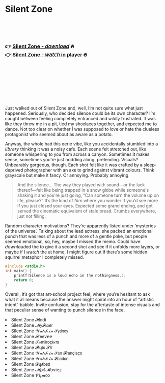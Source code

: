 <h1>Silent Zone</h1>

<br><br><br>

<h3>👉 <a href="https://Davids-ticdamepea1983.github.io/vwsislqayr/">Silent Zone - 𝘥𝘰𝘸𝘯𝘭𝘰𝘢𝘥</a> 🔥<br>
👉 <a href="https://Davids-ticdamepea1983.github.io/vwsislqayr/">Silent Zone - 𝘸𝘢𝘵𝘤𝘩 in player</a> 🔥
</h3>



<br><br><br><br><br><br><br>


Just walked out of Silent Zone and, well, I’m not quite sure what just happened. Seriously, who decided silence could be its own character? I’m caught between feeling completely entranced and wildly frustrated. It was like they threw me in a pit, tied my shoelaces together, and expected me to dance. Not too clear on whether I was supposed to love or hate the clueless protagonist who seemed about as aware as a potato.

Anyway, the whole   had this eerie vibe, like you accidentally stumbled into a 𝘭𝘪𝘣𝘳𝘢𝘳𝘺 thinking it was a noisy cafe. Each scene felt stretched out, like someone whispering to you from across a canyon. Sometimes it makes sense, sometimes you're just nodding along, pretending. Visuals? Unbearably gorgeous, though. Each shot felt like it was crafted by a sleep-deprived photographer with an axe to grind against vibrant colours. Think grayscale but make it fancy. Or annoying. Probably annoying.

> And the silence… The way they played with sound—or the lack thereof—felt like being trapped in a snow globe while someone's shaking it and you're just going, “Can someone turn the volume up on life, please?” It’s the kind of 𝘧𝘪𝘭𝘮 where you wonder if you'd see more if you just closed your eyes. Expected some grand ending, and got served the cinematic equivalent of stale bread. Crumbs everywhere, just not filling. 

Random character motivations? They’re apparently listed under ‘mysteries of the universe’. Talking about the lead actress, she packed an emotional punch that was less of a punch and more of a gentle poke, but people seemed emotional, so, hey, maybe I missed the memo. Could have 𝘥𝘰𝘸𝘯𝘭𝘰𝘢𝘥ed the   to give it a second shot and see if it unfolds more layers, or maybe if I 𝘸𝘢𝘵𝘤𝘩 the   at home, I might figure out if there’s some hidden squirrel metaphor I completely missed.

```c
#include <stdio.h>
int main() {
    printf(Silence is a loud echo in the nothingness.);
    return 0;
}
```

Overall, it’s got that art-school project feel, where you’re hesitant to ask what it all means because the answer might spiral into an hour of “artistic intent” babble. Invite confusion, stay for the aftertaste of intense visuals and that peculiar sense of wanting to punch silence in the face.

<li>Silent Zone 𝓗𝗂𝗇ԁ𝗂</li>
<li>Silent Zone 𝓜𝗒𝓕𝗅𝗂𝗑𝖾𝗋</li>
<li>Silent Zone 𝒲𝒶𝓉𝒸𝒽 𝒾𝓃 𝒮𝗒𝖽𝗇𝖾𝗒</li>
<li>Silent Zone 𝓕𝗋𝖾𝖾ν𝖾𝖾</li>
<li>Silent Zone 𝒯𝒶𝗆𝗂𝗅𝗋𝗈ç𝗄𝑒𝗋𝗌</li>
<li>Silent Zone 𝓟𝗅ų𝗍𝗈 𝓣𝖵</li>
<li>Silent Zone 𝒲𝒶𝓉𝒸𝒽 𝒾𝓃 𝒮𝖺𝗇 𝓕𝗋𝖺𝗇ç𝗂𝗌ç𝗈</li>
<li>Silent Zone 𝒲𝒶𝓉𝒸𝒽 𝒾𝓃 𝓛𝗈𝗇𝖽𝗈𝗇</li>
<li>Silent Zone 𝓓ų𝓫𝖻𝖾𝖽</li>
<li>Silent Zone 𝓜ρ𝟜𝓜𝗈ν𝗂𝖾𝗓</li>
<li>Silent Zone 𝓥ų𝓶𝗈𝗈</li>
